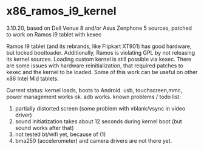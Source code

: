 # x86_ramos_i9_kernel
3.10.20, based on Dell Venue 8 and/or Asus Zenphone 5 sources, patched to work on Ramos i9 tablet with kexec

Ramos I9 tablet (and its rebrands, like Flipkart XT901) has good hardware, but locked bootloader.
Additionally, Ramos is violating GPL by not releasing its kernel sources.
Loading custom kernel is still possible via kexec.
There are some issues with hardware reinitialization, that required patches to kexec and the kernel to be loaded.
Some of this work can be useful on other x86 Intel Mid tablets.

Current status:
kernel loads, boots to Android. usb, touchscreen,mmc, power management works ok. adb works.
known problems / todo list:
1) partially distorted screen (some problem with vblank/vsync in video driver)
2) sound initiatization takes about 12 seconds during kernel boot (but sound works after that)
3) not tested bt/wifi yet, because of (1)
4) bma250 (accelerometer) and camera drivers are not there yet.
